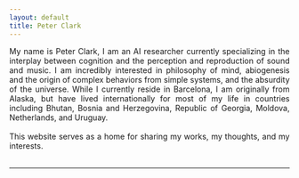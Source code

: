 ```yaml
---
layout: default
title: Peter Clark
---
```


<div style="text-align: justify">My name is Peter Clark, I am an AI researcher currently specializing in the interplay between cognition and the perception and reproduction of sound and music. I am incredibly interested in philosophy of mind, abiogenesis and the origin of complex behaviors from simple systems, and the absurdity of the universe.  While I currently reside in Barcelona, I am originally from Alaska, but have lived internationally for most of my life in countries including Bhutan, Bosnia and Herzegovina, Republic of Georgia, Moldova, Netherlands, and Uruguay. <br> <br> This website serves as a home for sharing my works, my thoughts, and my interests.  </div>
<br>

---
<br><br><br>
